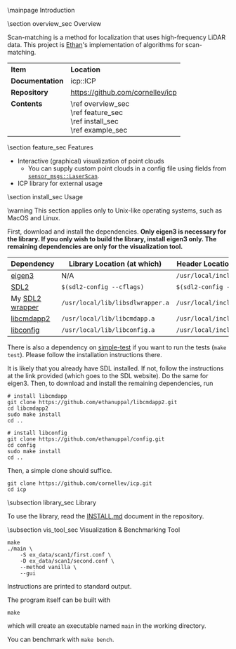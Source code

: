 \mainpage Introduction

\section overview_sec Overview

Scan-matching is a method for localization that uses high-frequency LiDAR data.
This project is [Ethan](https://ethanuppal.com)'s implementation of algorithms for scan-matching.

<table>
    <tr>
        <th style="text-align:left; vertical-align:top">Item</th>
        <th style="text-align:left; vertical-align:top">Location</th>
    </tr>
    <tr>
        <td style="text-align:left; vertical-align:top"><b>Documentation</b></td>
        <td style="text-align:left; vertical-align:top">icp::ICP</td>
    </tr>
    <tr>
        <td style="text-align:left; vertical-align:top"><b>Repository</b></td>
        <td style="text-align:left; vertical-align:top">
            <a href="https://github.com/cornellev/icp">https://github.com/cornellev/icp</a>
        </td>
    </tr>
    <tr>
        <td style="text-align:left; vertical-align:top"><b>Contents</b></td>
        <td style="text-align:left; vertical-align:top">
            \ref overview_sec <br> 
            \ref feature_sec <br> 
            \ref install_sec <br> 
            \ref example_sec
        </td>
    </tr>
</table>

\section feature_sec Features

- Interactive (graphical) visualization of point clouds
    - You can supply custom point clouds in a config file using fields from [`sensor_msgs::LaserScan`](http://docs.ros.org/en/api/sensor_msgs/html/msg/LaserScan.html).
- ICP library for external usage

\section install_sec Usage

\warning This section applies only to Unix-like operating systems, such as MacOS and Linux.

First, download and install the dependencies.
**Only eigen3 is necessary for the library. If you only wish to build the library, install eigen3 only. The remaining dependencies are only for the visualization tool.**

| Dependency | Library Location (at which) | Header Location (under which) |
| --- | --- | --- |
| [eigen3](http://eigen.tuxfamily.org/index.php?title=Main_Page) | N/A | `/usr/local/include/eigen3/` |
| [SDL2](https://www.libsdl.org) | `$(sdl2-config --cflags)` | `$(sdl2-config --libs)` |
| My [SDL2 wrapper](https://github.com/cornellev/sdl-wrapper) | `/usr/local/lib/libsdlwrapper.a` | `/usr/local/include/sdlwrapper/` |
| [libcmdapp2](https://ethanuppal.com/libcmdapp2/) | `/usr/local/lib/libcmdapp.a` | `/usr/local/include/` |
| [libconfig](https://github.com/ethanuppal/config) | `/usr/local/lib/libconfig.a` | `/usr/local/include/` |

There is also a dependency on [simple-test](https://github.com/ethanuppal/simple-test) if you want to run the tests (`make test`).
Please follow the installation instructions there.

It is likely that you already have SDL installed.
If not, follow the instructions at the link provided (which goes to the SDL website).
Do the same for eigen3.
Then, to download and install the remaining dependencies, run

```shell
# install libcmdapp
git clone https://github.com/ethanuppal/libcmdapp2.git
cd libcmdapp2
sudo make install
cd ..

# install libconfig
git clone https://github.com/ethanuppal/config.git
cd config
sudo make install
cd ..
```

Then, a simple clone should suffice.
```shell
git clone https://github.com/cornellev/icp.git
cd icp
```

\subsection library_sec Library

To use the library, read the [INSTALL.md](https://github.com/cornellev/icp/blob/main/INSTALL.md
) document in the repository.

\subsection vis_tool_sec Visualization & Benchmarking Tool

```shell
make
./main \
    -S ex_data/scan1/first.conf \
    -D ex_data/scan1/second.conf \
    --method vanilla \
    --gui
```
Instructions are printed to standard output.

The program itself can be built with
```shell
make
```
which will create an executable named `main` in the working directory.

You can benchmark with `make bench`.
